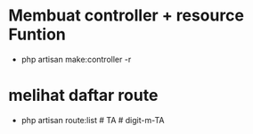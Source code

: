# Membuat controller + resource Funtion

-   php artisan make:controller -r

# melihat daftar route

-   php artisan route:list
#   T A  
 #   d i g i t - m - T A  
 
